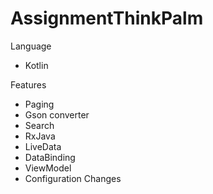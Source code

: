# AssignmentThinkPalm
Language
 - Kotlin

Features
 - Paging
 - Gson converter
 - Search
 - RxJava
 - LiveData
 - DataBinding
 - ViewModel
 - Configuration Changes
